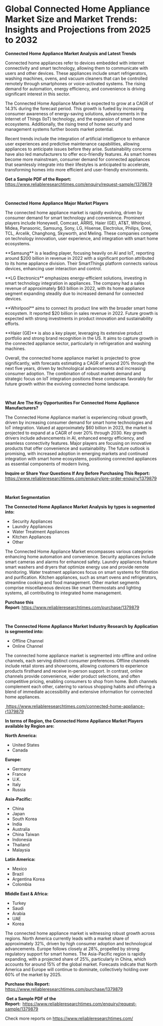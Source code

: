 <p><h1>Global Connected Home Appliance Market Size and Market Trends: Insights and Projections from 2025 to 2032</h1></p><p><strong>Connected Home Appliance Market Analysis and Latest Trends</strong></p>
<p><p>Connected home appliances refer to devices embedded with internet connectivity and smart technology, allowing them to communicate with users and other devices. These appliances include smart refrigerators, washing machines, ovens, and vacuum cleaners that can be controlled remotely through smartphones or voice-activated systems. The rising demand for automation, energy efficiency, and convenience is driving significant interest in this sector.</p><p>The Connected Home Appliance Market is expected to grow at a CAGR of 14.3% during the forecast period. This growth is fueled by increasing consumer awareness of energy-saving solutions, advancements in the Internet of Things (IoT) technology, and the expansion of smart home ecosystems. Additionally, the rising trend of home security and management systems further boosts market potential. </p><p>Recent trends include the integration of artificial intelligence to enhance user experiences and predictive maintenance capabilities, allowing appliances to anticipate issues before they arise. Sustainability concerns have also led manufacturers to offer eco-friendly features. As smart homes become more mainstream, consumer demand for connected appliances that seamlessly integrate into their lifestyles is anticipated to accelerate, transforming homes into more efficient and user-friendly environments.</p></p>
<p><strong>Get a Sample PDF of the Report:&nbsp;</strong> <a href="https://www.reliableresearchtimes.com/enquiry/request-sample/1379879?utm_campaign=2007&utm_medium=2&utm_source=Github&utm_content=ia&utm_term=08042025&utm_id=connected-home-appliance">https://www.reliableresearchtimes.com/enquiry/request-sample/1379879</a></p>
<p>&nbsp;</p>
<p><strong>Connected Home Appliance Major Market Players</strong></p>
<p><p>The connected home appliance market is rapidly evolving, driven by consumer demand for smart technology and convenience. Prominent players include Honeywell, Comcast, ARRIS, Haier (GE), AT&T, Whirlpool, Midea, Panasonic, Samsung, Sony, LG, Hisense, Electrolux, Philips, Gree, TCL, Arcelik, Changhong, Skyworth, and Meling. These companies compete on technology innovation, user experience, and integration with smart home ecosystems.</p><p>**Samsung** is a leading player, focusing heavily on AI and IoT, reporting around $200 billion in revenue in 2022 with a significant portion attributed to its home appliance division. Their SmartThings platform connects various devices, enhancing user interaction and control.</p><p>**LG Electronics** emphasizes energy-efficient solutions, investing in smart technology integration in appliances. The company had a sales revenue of approximately $63 billion in 2022, with its home appliance segment expanding steadily due to increased demand for connected devices.</p><p>**Whirlpool** aims to connect its product line with the broader smart home ecosystem. It reported $20 billion in sales revenue in 2022. Future growth is expected with strong investments in product innovation and sustainability efforts.</p><p>**Haier (GE)** is also a key player, leveraging its extensive product portfolio and strong brand recognition in the US. It aims to capture growth in the connected appliance sector, particularly in refrigeration and washing machines.</p><p>Overall, the connected home appliance market is projected to grow significantly, with forecasts estimating a CAGR of around 20% through the next five years, driven by technological advancements and increasing consumer adoption. The combination of robust market demand and strategic focus on IoT integration positions these companies favorably for future growth within the evolving connected home landscape.</p></p>
<p>&nbsp;</p>
<p><strong>What Are The Key Opportunities For Connected Home Appliance Manufacturers?</strong></p>
<p><p>The Connected Home Appliance market is experiencing robust growth, driven by increasing consumer demand for smart home technologies and IoT integration. Valued at approximately $60 billion in 2023, the market is projected to expand at a CAGR of over 20% through 2030. Key growth drivers include advancements in AI, enhanced energy efficiency, and seamless connectivity features. Major players are focusing on innovative products that offer convenience and sustainability. The future outlook is promising, with increased adoption in emerging markets and continued integration with smart home ecosystems, positioning connected appliances as essential components of modern living.</p></p>
<p><strong>Inquire or Share Your Questions If Any Before Purchasing This Report:</strong> <a href="https://www.reliableresearchtimes.com/enquiry/pre-order-enquiry/1379879?utm_campaign=2007&utm_medium=2&utm_source=Github&utm_content=ia&utm_term=08042025&utm_id=connected-home-appliance">https://www.reliableresearchtimes.com/enquiry/pre-order-enquiry/1379879</a></p>
<p>&nbsp;</p>
<p><strong>Market Segmentation</strong></p>
<p><strong>The Connected Home Appliance Market Analysis by types is segmented into:</strong></p>
<p><ul><li>Security Appliances</li><li>Laundry Appliances</li><li>Water Treatment Appliances</li><li>Kitchen Appliances</li><li>Other</li></ul></p>
<p><p>The Connected Home Appliance Market encompasses various categories enhancing home automation and convenience. Security appliances include smart cameras and alarms for enhanced safety. Laundry appliances feature smart washers and dryers that optimize energy use and provide remote monitoring. Water treatment appliances focus on smart systems for filtration and purification. Kitchen appliances, such as smart ovens and refrigerators, streamline cooking and food management. Other market segments comprise miscellaneous devices like smart thermostats and lighting systems, all contributing to integrated home management.</p></p>
<p><strong>Purchase this Report:&nbsp;</strong><a href="https://www.reliableresearchtimes.com/purchase/1379879?utm_campaign=2007&utm_medium=2&utm_source=Github&utm_content=ia&utm_term=08042025&utm_id=connected-home-appliance">https://www.reliableresearchtimes.com/purchase/1379879</a></p>
<p>&nbsp;</p>
<p><strong>The Connected Home Appliance Market Industry Research by Application is segmented into:</strong></p>
<p><ul><li>Offline Channel</li><li>Online Channel</li></ul></p>
<p><p>The connected home appliance market is segmented into offline and online channels, each serving distinct consumer preferences. Offline channels include retail stores and showrooms, allowing customers to experience products firsthand and receive in-person support. In contrast, online channels provide convenience, wider product selections, and often competitive pricing, enabling consumers to shop from home. Both channels complement each other, catering to various shopping habits and offering a blend of immediate accessibility and extensive information for connected home appliances.</p></p>
<p><a href="https://www.reliableresearchtimes.com/connected-home-appliance-r1379879?utm_campaign=2007&utm_medium=2&utm_source=Github&utm_content=ia&utm_term=08042025&utm_id=connected-home-appliance">&nbsp;https://www.reliableresearchtimes.com/connected-home-appliance-r1379879</a></p>
<p><strong>In terms of Region, the Connected Home Appliance Market Players available by Region are:</strong></p>
<p>
    <p> <strong> North America: </strong>
        <ul>
            <li>United States</li>
            <li>Canada</li>
        </ul>
        </p> 
    <p> <strong> Europe: </strong>
        <ul>
            <li>Germany</li>
            <li>France</li>
            <li>U.K.</li>
            <li>Italy</li>
            <li>Russia</li>
        </ul>
        </p> 
    <p> <strong> Asia-Pacific: </strong>
        <ul>
            <li>China</li>
            <li>Japan</li>
            <li>South Korea</li>
            <li>India</li>
            <li>Australia</li>
            <li>China Taiwan</li>
            <li>Indonesia</li>
            <li>Thailand</li>
            <li>Malaysia</li>
        </ul>
        </p> 
    <p> <strong> Latin America: </strong>
        <ul>
            <li>Mexico</li>
            <li>Brazil</li>
            <li>Argentina Korea</li>
            <li>Colombia</li>
        </ul>
        </p> 
    <p> <strong> Middle East & Africa: </strong>
        <ul>
            <li>Turkey</li>
            <li>Saudi</li>
            <li>Arabia</li>
            <li>UAE</li>
            <li>Korea</li>
        </ul>
    </p>
    </p>
<p><p>The connected home appliance market is witnessing robust growth across regions. North America currently leads with a market share of approximately 32%, driven by high consumer adoption and technological advancements. Europe follows closely at 28%, propelled by strong regulatory support for smart homes. The Asia-Pacific region is rapidly expanding, with a projected share of 25%, particularly in China, which accounts for around 15% of the global market. Forecasts indicate that North America and Europe will continue to dominate, collectively holding over 60% of the market by 2025.</p></p>
<p><strong>Purchase this Report: </strong><a href="https://www.reliableresearchtimes.com/purchase/1379879?utm_campaign=2007&utm_medium=2&utm_source=Github&utm_content=ia&utm_term=08042025&utm_id=connected-home-appliance">https://www.reliableresearchtimes.com/purchase/1379879</a></p>
<p>&nbsp;<strong>Get a Sample PDF of the Report:&nbsp;&nbsp;</strong><a href="https://www.reliableresearchtimes.com/enquiry/request-sample/1379879?utm_campaign=2007&utm_medium=2&utm_source=Github&utm_content=ia&utm_term=08042025&utm_id=connected-home-appliance">https://www.reliableresearchtimes.com/enquiry/request-sample/1379879</a></p>
<p><strong></strong></p>
<p>Check more reports on <a href="https://www.reliableresearchtimes.com/?utm_campaign=2007&utm_medium=2&utm_source=Github&utm_content=ia&utm_term=08042025&utm_id=connected-home-appliance">https://www.reliableresearchtimes.com/</a></p>